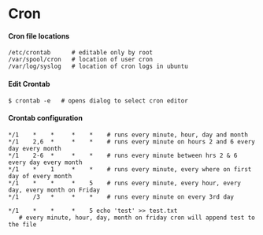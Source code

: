 Cron
====

#### Cron file locations

	/etc/crontab      # editable only by root
	/var/spool/cron   # location of user cron
	/var/log/syslog   # location of cron logs in ubuntu

#### Edit Crontab

	$ crontab -e   # opens dialog to select cron editor

#### Crontab configuration

	*/1    *    *     *    *    # runs every minute, hour, day and month 
	*/1    2,6  *     *    *    # runs every minute on hours 2 and 6 every day every month
	*/1    2-6  *     *    *    # runs every minute between hrs 2 & 6 every day every month
	*/1    *    1     *    *    # runs every minute, every where on first day of every month
	*/1    *    *     *    5    # runs every minute, every hour, every day, every month on Friday
	*/1    /3   *     *    *    # runs every minute on every 3rd day

	*/1    *    *     *    5 echo 'test' >> test.txt 
	   # every minute, hour, day, month on friday cron will append test to the file